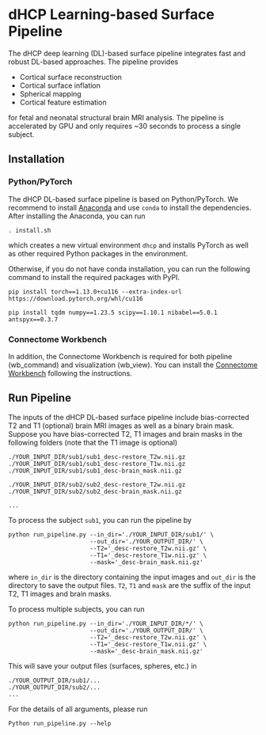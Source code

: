 # dHCP Learning-based Surface Pipeline

The dHCP deep learning (DL)-based surface pipeline integrates fast and robust DL-based approaches. The pipeline provides

* Cortical surface reconstruction
* Cortical surface inflation
* Spherical mapping
* Cortical feature estimation

for fetal and neonatal structural brain MRI analysis. The pipeline is accelerated by GPU and only requires ~30 seconds to process a single subject.


## Installation

### Python/PyTorch

The dHCP DL-based surface pipeline is based on Python/PyTorch. We recommend to install [Anaconda](https://www.anaconda.com/download) and use ```conda``` to install the dependencies. After installing the Anaconda, you can run 
```
. install.sh
```
 which creates a new virtual environment ```dhcp``` and installs PyTorch as well as other required Python packages in the environment.

Otherwise, if you do not have conda installation, you can run the following command to install the required packages with PyPI.
```
pip install torch==1.13.0+cu116 --extra-index-url https://download.pytorch.org/whl/cu116

pip install tqdm numpy==1.23.5 scipy==1.10.1 nibabel==5.0.1 antspyx==0.3.7
```

### Connectome Workbench

In addition, the Connectome Workbench is required for both pipeline (wb_command) and visualization (wb_view). You can install the [Connectome Workbench](https://www.humanconnectome.org/software/get-connectome-workbench) following the instructions.


## Run Pipeline

The inputs of the dHCP DL-based surface pipeline include bias-corrected T2 and T1 (optional) brain MRI images as well as a binary brain mask. Suppose you have bias-corrected T2, T1 images and brain masks in the following folders (note that the T1 image is optional)

```
./YOUR_INPUT_DIR/sub1/sub1_desc-restore_T2w.nii.gz
./YOUR_INPUT_DIR/sub1/sub1_desc-restore_T1w.nii.gz
./YOUR_INPUT_DIR/sub1/sub1_desc-brain_mask.nii.gz

./YOUR_INPUT_DIR/sub2/sub2_desc-restore_T2w.nii.gz
./YOUR_INPUT_DIR/sub2/sub2_desc-brain_mask.nii.gz

...
```

To process the subject ```sub1```, you can run the pipeline by
```
python run_pipeline.py --in_dir='./YOUR_INPUT_DIR/sub1/' \
                       --out_dir='./YOUR_OUTPUT_DIR/' \
                       --T2='_desc-restore_T2w.nii.gz' \
                       --T1='_desc-restore_T1w.nii.gz' \
                       --mask='_desc-brain_mask.nii.gz'
```
where ```in_dir``` is the directory containing the input images and ```out_dir``` is the directory to save the output files. ```T2```, ```T1``` and ```mask``` are the suffix of the input T2, T1 images and brain masks.

To process multiple subjects, you can run
```
python run_pipeline.py --in_dir='./YOUR_INPUT_DIR/*/' \
                       --out_dir='./YOUR_OUTPUT_DIR/' \
                       --T2='_desc-restore_T2w.nii.gz' \
                       --T1='_desc-restore_T1w.nii.gz' \
                       --mask='_desc-brain_mask.nii.gz'
```

This will save your output files (surfaces, spheres, etc.) in
```
./YOUR_OUTPUT_DIR/sub1/...
./YOUR_OUTPUT_DIR/sub2/...
...
```


For the details of all arguments, please run
```
Python run_pipeline.py --help
```

